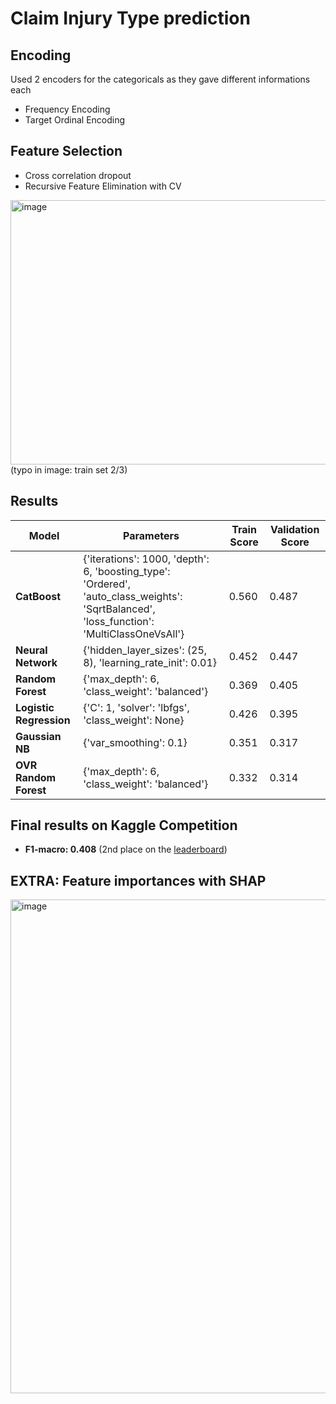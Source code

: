 # Claim Injury Type prediction 

## Encoding 

Used 2 encoders for the categoricals as they gave different informations each  
- Frequency Encoding
- Target Ordinal Encoding 

## Feature Selection 

- Cross correlation dropout 
- Recursive Feature Elimination with CV

<img width="1181" height="423" alt="image" src="https://github.com/user-attachments/assets/167f98f8-ddab-46b4-bec3-cde2278412e4" />
(typo in image: train set 2/3) 

## Results 
| Model                        | Parameters                                                                                                                                    | Train Score | Validation Score |
| ---------------------------- | --------------------------------------------------------------------------------------------------------------------------------------------- | ----------- | ---------------- |
| **CatBoost**                 | {'iterations': 1000, 'depth': 6, 'boosting\_type': 'Ordered', 'auto\_class\_weights': 'SqrtBalanced', 'loss\_function': 'MultiClassOneVsAll'} | 0.560       | 0.487            |
| **Neural Network**           | {'hidden\_layer\_sizes': (25, 8), 'learning\_rate\_init': 0.01}                                                                               | 0.452       | 0.447            |
| **Random Forest**            | {'max\_depth': 6, 'class\_weight': 'balanced'}                                                                                                | 0.369       | 0.405            |
| **Logistic Regression**      | {'C': 1, 'solver': 'lbfgs', 'class\_weight': None}                                                                                            | 0.426       | 0.395            |
| **Gaussian NB**              | {'var\_smoothing': 0.1}                                                                                                                       | 0.351       | 0.317            |
| **OVR Random Forest**        | {'max\_depth': 6, 'class\_weight': 'balanced'}                                                                                                | 0.332       | 0.314            |



## Final results on Kaggle Competition

- **F1-macro: 0.408** (2nd place on the [leaderboard](https://www.kaggle.com/competitions/to-grant-or-not-to-grant/leaderboard))

## EXTRA: Feature importances with SHAP 

<img width="958" height="790" alt="image" src="https://github.com/user-attachments/assets/9618c66f-3649-4200-a551-54b1689ec88a" />

